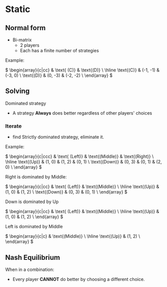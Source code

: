 # Static 

## Normal form 

- Bi-matrix 
  - 2 players
  - Each has a finite number of strategies 

Example:

$
\begin{array}{c|cc}
 & \text{ (C)} & \text{(D)} \\
\hline
\text{(C)} & (-1, -1) & (-3, 0) \\
\text{(D)} & (0, -3) & (-2, -2) \\
\end{array}
$

## Solving

Dominated strategy
- A strategy **Always** does better regardless of other players' choices

### Iterate

- find Strictly dominated strategy, eliminate it.

Example:


$
\begin{array}{c|ccc}
 & \text{ (Left)} & \text{(Middle)} & \text{(Right)} \\
\hline
\text{(Up)} & (1, 0) & (1, 2) & (0, 1) \\
\text{(Down)} & (0, 3) & (0, 1) & (2, 0) \\
\end{array}
$

Right is dominated by Middle:



$
\begin{array}{c|cc}
 & \text{ (Left)} & \text{(Middle)} \\
\hline
\text{(Up)} & (1, 0) & (1, 2) \\
\text{(Down)} & (0, 3) & (0, 1) \\
\end{array}
$

Down is dominated by Up 



$
\begin{array}{c|cc}
 & \text{ (Left)} & \text{(Middle)} \\
\hline
\text{(Up)} & (1, 0) & (1, 2) \\
\end{array}
$

Left is dominated by Middle 

$
\begin{array}{c|c}
 & \text{(Middle)} \\
\hline
\text{(Up)} & (1, 2) \\
\end{array}
$

## Nash Equilibrium

When in a combination:

- Every player **CANNOT** do better by choosing a different choice.

